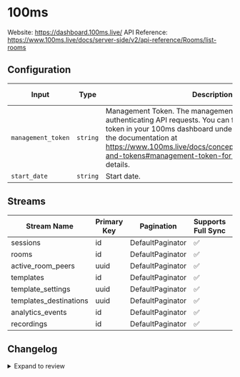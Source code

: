 # 100ms
Website: https://dashboard.100ms.live/
API Reference: https://www.100ms.live/docs/server-side/v2/api-reference/Rooms/list-rooms

## Configuration

| Input | Type | Description | Default Value |
|-------|------|-------------|---------------|
| `management_token` | `string` | Management Token. The management token used for authenticating API requests. You can find or generate this token in your 100ms dashboard under the API section. Refer to the documentation at https://www.100ms.live/docs/concepts/v2/concepts/security-and-tokens#management-token-for-rest-api for more details. |  |
| `start_date` | `string` | Start date.  |  |

## Streams
| Stream Name | Primary Key | Pagination | Supports Full Sync | Supports Incremental |
|-------------|-------------|------------|---------------------|----------------------|
| sessions | id | DefaultPaginator | ✅ |  ❌  |
| rooms | id | DefaultPaginator | ✅ |  ✅  |
| active_room_peers | uuid | DefaultPaginator | ✅ |  ❌  |
| templates | id | DefaultPaginator | ✅ |  ✅  |
| template_settings | uuid | DefaultPaginator | ✅ |  ❌  |
| templates_destinations | uuid | DefaultPaginator | ✅ |  ❌  |
| analytics_events | id | DefaultPaginator | ✅ |  ❌  |
| recordings | id | DefaultPaginator | ✅ |  ✅  |

## Changelog

<details>
  <summary>Expand to review</summary>

| Version          | Date              | Pull Request | Subject        |
|------------------|-------------------|--------------|----------------|
| 0.0.14 | 2025-09-16 | [66243](https://github.com/airbytehq/airbyte/pull/66243) | Update dependencies |
| 0.0.13 | 2025-08-09 | [64644](https://github.com/airbytehq/airbyte/pull/64644) | Update dependencies |
| 0.0.12 | 2025-08-02 | [64422](https://github.com/airbytehq/airbyte/pull/64422) | Update dependencies |
| 0.0.11 | 2025-07-19 | [63477](https://github.com/airbytehq/airbyte/pull/63477) | Update dependencies |
| 0.0.10 | 2025-06-28 | [62147](https://github.com/airbytehq/airbyte/pull/62147) | Update dependencies |
| 0.0.9 | 2025-06-21 | [61883](https://github.com/airbytehq/airbyte/pull/61883) | Update dependencies |
| 0.0.8 | 2025-06-15 | [61446](https://github.com/airbytehq/airbyte/pull/61446) | Update dependencies |
| 0.0.7 | 2025-05-24 | [60690](https://github.com/airbytehq/airbyte/pull/60690) | Update dependencies |
| 0.0.6 | 2025-05-10 | [59825](https://github.com/airbytehq/airbyte/pull/59825) | Update dependencies |
| 0.0.5 | 2025-05-03 | [59365](https://github.com/airbytehq/airbyte/pull/59365) | Update dependencies |
| 0.0.4 | 2025-04-26 | [58690](https://github.com/airbytehq/airbyte/pull/58690) | Update dependencies |
| 0.0.3 | 2025-04-19 | [58235](https://github.com/airbytehq/airbyte/pull/58235) | Update dependencies |
| 0.0.2 | 2025-04-12 | [57656](https://github.com/airbytehq/airbyte/pull/57656) | Update dependencies |
| 0.0.1 | 2025-04-08 | [57523](https://github.com/airbytehq/airbyte/pull/57523) | Initial release by [@btkcodedev](https://github.com/btkcodedev) via Connector Builder |

</details>
